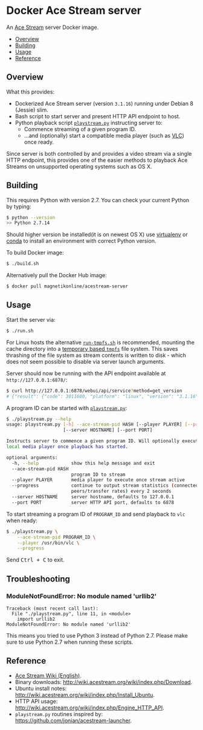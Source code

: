 # Docker Ace Stream server
An [Ace Stream](http://www.acestream.org/) server Docker image.
- [Overview](#overview)
- [Building](#building)
- [Usage](#usage)
- [Reference](#reference)

## Overview
What this provides:
- Dockerized Ace Stream server (version `3.1.16`) running under Debian 8 (Jessie) slim.
- Bash script to start server and present HTTP API endpoint to host.
- Python playback script [`playstream.py`](playstream.py) instructing server to:
	- Commence streaming of a given program ID.
	- ...and (optionally) start a compatible media player (such as [VLC](https://www.videolan.org/vlc/)) once ready.

Since server is both controlled by and provides a video stream via a single HTTP endpoint, this provides one of the easier methods to playback Ace Streams on unsupported operating systems such as OS X.

## Building
This requires Python with version 2.7. You can check your current Python by typing:
```sh
$ python --version
>> Python 2.7.14
```
Should higher version be installed(it is on newest OS X) use [virtualenv](https://virtualenv.pypa.io/en/stable/) or [conda](https://docs.anaconda.com/anaconda/install/) to install an environment with correct Python version.

To build Docker image:
```sh
$ ./build.sh
```

Alternatively pull the Docker Hub image:
```sh
$ docker pull magnetikonline/acestream-server
```

## Usage
Start the server via:
```sh
$ ./run.sh
```

For Linux hosts the alternative [`run-tmpfs.sh`](run-tmpfs.sh) is recommended, mounting the cache directory into a [temporary based `tmpfs`](run-tmpfs.sh#L12) file system. This saves thrashing of the file system as stream contents is written to disk - which does not seem possible to disable via server launch arguments.

Server should now be running with the API endpoint available at `http://127.0.0.1:6878/`:

```sh
$ curl http://127.0.0.1:6878/webui/api/service?method=get_version
# {"result": {"code": 3011600, "platform": "linux", "version": "3.1.16"}, "error": null}
```

A program ID can be started with [`playstream.py`](playstream.py):
```sh
$ ./playstream.py --help
usage: playstream.py [-h] --ace-stream-pid HASH [--player PLAYER] [--progress]
                     [--server HOSTNAME] [--port PORT]

Instructs server to commence a given program ID. Will optionally execute a
local media player once playback has started.

optional arguments:
  -h, --help            show this help message and exit
  --ace-stream-pid HASH
                        program ID to stream
  --player PLAYER       media player to execute once stream active
  --progress            continue to output stream statistics (connected
                        peers/transfer rates) every 2 seconds
  --server HOSTNAME     server hostname, defaults to 127.0.0.1
  --port PORT           server HTTP API port, defaults to 6878
```

To start streaming a program ID of `PROGRAM_ID` and send playback to `vlc` when ready:
```sh
$ ./playstream.py \
	--ace-stream-pid PROGRAM_ID \
	--player /usr/bin/vlc \
	--progress
```

Send <kbd>Ctrl + C</kbd> to exit.

## Troubleshooting
### ModuleNotFoundError: No module named 'urllib2'
```$ ./playstream.py --help
Traceback (most recent call last):
  File "./playstream.py", line 11, in <module>
    import urllib2
ModuleNotFoundError: No module named 'urllib2'
```
This means you tried to use Python 3 instead of Python 2.7. Please make sure to use Python 2.7 when running these scripts.

## Reference
- [Ace Stream Wiki (English)](http://wiki.acestream.org/wiki/index.php/%D0%97%D0%B0%D0%B3%D0%BB%D0%B0%D0%B2%D0%BD%D0%B0%D1%8F_%D1%81%D1%82%D1%80%D0%B0%D0%BD%D0%B8%D1%86%D0%B0/en).
- Binary downloads: http://wiki.acestream.org/wiki/index.php/Download.
- Ubuntu install notes: http://wiki.acestream.org/wiki/index.php/Install_Ubuntu.
- HTTP API usage: http://wiki.acestream.org/wiki/index.php/Engine_HTTP_API.
- `playstream.py` routines inspired by: https://github.com/jonian/acestream-launcher.
